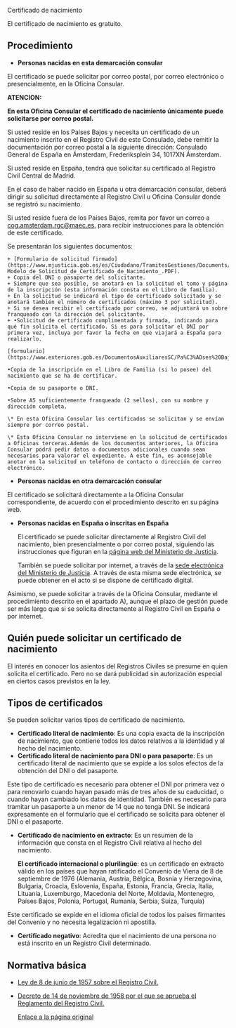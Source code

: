  Certificado de nacimiento

  El certificado de nacimiento es gratuito.

 Procedimiento
-------------

 * **Personas nacidas en esta demarcación consular** 

 El certificado se puede solicitar por correo postal, por correo electrónico o presencialmente, en la Oficina Consular.

 **ATENCION:**

**En esta Oficina Consular el certificado de nacimiento únicamente puede solicitarse por correo postal.** 

Si usted reside en los Países Bajos y necesita un certificado de un nacimiento inscrito en el Registro Civil de este Consulado, debe remitir la documentación por correo postal a la siguiente dirección: Consulado General de España en Ámsterdam, Frederiksplein 34, 1017XN Ámsterdam.

Si usted reside en España, tendrá que solicitar su certificado al Registro Civil Central de Madrid.

En el caso de haber nacido en España u otra demarcación consular, deberá dirigir su solicitud directamente al Registro Civil u Oficina Consular donde se registró su nacimiento.

Si usted reside fuera de los Países Bajos, remita por favor un correo a cog.amsterdam.rgc@maec.es, para recibir instrucciones para la obtención de este certificado.

 Se presentarán los siguientes documentos:


	+ [Formulario de solicitud firmado](https://www.mjusticia.gob.es/es/Ciudadano/TramitesGestiones/Documents/1292428235421-Modelo_de_Solicitud_de_Certificado_de_Nacimiento_.PDF).
	+ Copia del DNI o pasaporte del solicitante.
	+ Siempre que sea posible, se anotará en la solicitud el tomo y página de la inscripción (esta información consta en el Libro de familia).
	+ En la solicitud se indicará el tipo de certificado solicitado y se anotará también el número de certificados (máximo 3 por solicitud).
	+ Si se desea recibir el certificado por correo, se adjuntará un sobre franqueado con la dirección del solicitante.
	+ •Solicitud de certificado cumplimentada y firmada, indicando para qué fin solicita el certificado. Si es para solicitar el DNI por primera vez, incluya por favor la fecha en que viajará a España para realizarlo.
	
	[formulario](https://www.exteriores.gob.es/DocumentosAuxiliaresSC/Pa%C3%ADses%20Bajos/AMSTERDAM%20%28C%29/Solicitud%20Cert.%20Nacimiento.pdf)
	
	•Copia de la inscripción en el Libro de Familia (si lo posee) del nacimiento que se ha de certificar.
	
	•Copia de su pasaporte o DNI.
	
	•Sobre A5 suficientemente franqueado (2 sellos), con su nombre y dirección completa.
	
	\* En esta Oficina Consular los certificados se solicitan y se envían siempre por correo postal.
	
	\* Esta Oficina Consular no interviene en la solicitud de certificados a Oficinas terceras.Además de los documentos anteriores, la Oficina Consular podrá pedir datos o documentos adicionales cuando sean necesarios para valorar el expediente. A este fin, es aconsejable anotar en la solicitud un teléfono de contacto o dirección de correo electrónico.
  
* **Personas nacidas en otra demarcación consular** 

 El certificado se solicitará directamente a la Oficina Consular correspondiente, de acuerdo con el procedimiento descrito en su página web.
  
* **Personas nacidas en España o inscritas en España** 

  El certificado se puede solicitar directamente al Registro Civil del nacimiento, bien presencialmente o por correo postal, siguiendo las instrucciones que figuran en la [página web del Ministerio de Justicia](https://www.mjusticia.gob.es/es/ciudadania/tramites/certificadocertificacion). 

  También se puede solicitar por internet, a través de la [sede electrónica del Ministerio de Justicia](https://sede.mjusticia.gob.es/es/tramites/certificado-nacimiento). A través de esta misma sede electrónica, se puede obtener en el acto si se dispone de certificado digital. 

 Asimismo, se puede solicitar a través de la Oficina Consular, mediante el procedimiento descrito en el apartado A), aunque el plazo de gestión puede ser más largo que si se solicita directamente al Registro Civil en España o por internet.

 Quién puede solicitar un certificado de nacimiento
--------------------------------------------------

 El interés en conocer los asientos del Registros Civiles se presume en quien solicita el certificado. Pero no se dará publicidad sin autorización especial en ciertos casos previstos en la ley.

 Tipos de certificados
---------------------

 Se pueden solicitar varios tipos de certificado de nacimiento.

 * **Certificado literal de nacimiento**: Es una copia exacta de la inscripción de nacimiento, que contiene todos los datos relativos a la identidad y al hecho del nacimiento.
* **Certificado literal de nacimiento para DNI o para pasaporte**: Es un certificado literal de nacimiento que se expide a los solos efectos de la obtención del DNI o del pasaporte. 

 Este tipo de certificado es necesario para obtener el DNI por primera vez o para renovarlo cuando hayan pasado más de tres años de su caducidad, o cuando hayan cambiado los datos de identidad. También es necesario para tramitar un pasaporte a un menor de 14 que no tenga DNI. Se indicará expresamente en el formulario que el certificado se solicita para obtener el DNI o el pasaporte.
* **Certificado de nacimiento en extracto**: Es un resumen de la información que consta en el Registro Civil relativa al hecho del nacimiento. 

  **El certificado internacional o plurilingüe**: es un certificado en extracto válido en los países que hayan ratificado el Convenio de Viena de 8 de septiembre de 1976 (Alemania, Austria, Bélgica, Bosnia y Herzegovina, Bulgaria, Croacia, Eslovenia, España, Estonia, Francia, Grecia, Italia, Lituania, Luxemburgo, Macedonia del Norte, Moldavia, Montenegro, Países Bajos, Polonia, Portugal, Rumanía, Serbia, Suiza, Turquía) 

 Este certificado se expide en el idioma oficial de todos los países firmantes del Convenio y no necesita legalización ni apostilla.
* **Certificado negativo**: Acredita que el nacimiento de una persona no está inscrito en un Registro Civil determinado.

 Normativa básica
----------------

 * [Ley de 8 de junio de 1957 sobre el Registro Civil.](https://www.boe.es/buscar/act.php?id=BOE-A-1957-7537)
* [Decreto de 14 de noviembre de 1958 por el que se aprueba el Reglamento del Registro Civil.](https://www.boe.es/buscar/act.php?id=BOE-A-1958-18486)

  [Enlace a la página original](https://www.exteriores.gob.es/Consulados/amsterdam/es/ServiciosConsulares/Paginas/index.aspx?scco=Pa%C3%ADses+Bajos&scd=9&scca=Certificados&scs=Certificado%20de%20nacimiento)